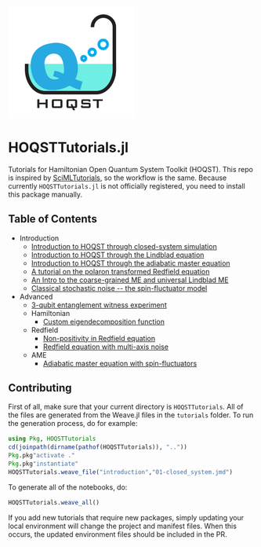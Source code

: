 <img src="assets/logo.jpg" width="256"/>

# HOQSTTutorials.jl
Tutorials for Hamiltonian Open Quantum System Toolkit (HOQST). This repo is inspired by [SciMLTutorials](https://github.com/SciML/SciMLTutorials.jl), so the workflow is the same. Because currently `HOQSTTutorials.jl` is not officially registered, you need to install this package manually.

## Table of Contents

- Introduction
  - [Introduction to HOQST through closed-system simulation](https://uscqserver.github.io/HOQSTTutorials.jl/html/introduction/01-closed_system.html)
  - [Introduction to HOQST through the Lindblad equation](https://uscqserver.github.io/HOQSTTutorials.jl/html/introduction/02-lindblad_equation.html)
  - [Introduction to HOQST through the adiabatic master equation](https://uscqserver.github.io/HOQSTTutorials.jl/html/introduction/03-single_qubit_ame.html)
  - [A tutorial on the polaron transformed Redfield equation](https://uscqserver.github.io/HOQSTTutorials.jl/html/introduction/04-polaron_transformed_redfield.html)
  - [An Intro to the coarse-grained ME and universal Lindblad ME](https://uscqserver.github.io/HOQSTTutorials.jl/html/introduction/05-CGME_ULE.html)
  - [Classical stochastic noise -- the spin-fluctuator model](https://uscqserver.github.io/HOQSTTutorials.jl/html/introduction/06-spin_fluctuators.html)
- Advanced
  - [3-qubit entanglement witness experiment](https://uscqserver.github.io/HOQSTTutorials.jl/html/advanced/02-3_qubit_entanglement_witness.html)
  - Hamiltonian
    - [Custom eigendecomposition function](https://uscqserver.github.io/HOQSTTutorials.jl/html/hamiltonian/01-custom_eigen.html)
  - Redfield
    - [Non-positivity in Redfield equation](https://uscqserver.github.io/HOQSTTutorials.jl/html/redfield/01-non_positivity_redfield.html)
    - [Redfield equation with multi-axis noise](https://uscqserver.github.io/HOQSTTutorials.jl/html/redfield/02-redfield_multi_axis_noise.html)
  - AME
    - [Adiabatic master equation with spin-fluctuators](https://uscqserver.github.io/HOQSTTutorials.jl/html/advanced/01-ame_spin_fluctuators.html)

## Contributing

First of all, make sure that your current directory is `HOQSTTutorials`. All
of the files are generated from the Weave.jl files in the `tutorials` folder.
To run the generation process, do for example:

```julia
using Pkg, HOQSTTutorials
cd(joinpath(dirname(pathof(HOQSTTutorials)), ".."))
Pkg.pkg"activate ."
Pkg.pkg"instantiate"
HOQSTTutorials.weave_file("introduction","01-closed_system.jmd")
```

To generate all of the notebooks, do:

```julia
HOQSTTutorials.weave_all()
```

If you add new tutorials that require new packages, simply updating your local
environment will change the project and manifest files. When this occurs, the
updated environment files should be included in the PR.